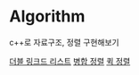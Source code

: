 # Algorithm
c++로 자료구조, 정렬 구현해보기

[더블 링크드 리스트](https://zenith-dove-3ba.notion.site/List-T-Double-Linked-List-fb0bfe67925548e286acb2ff1138ca92)
[병합 정렬](https://zenith-dove-3ba.notion.site/Merge-Sort-66e1e252ce7f42c8ada4a3986237a047)
[퀵 정렬](https://zenith-dove-3ba.notion.site/Quick-Sort-7c554507c2234f83a451afe6c077aceb)
